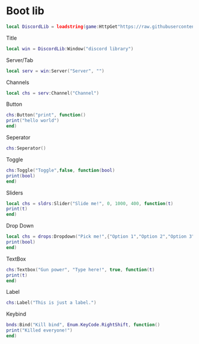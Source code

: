 # Boot lib
```lua
local DiscordLib = loadstring(game:HttpGet"https://raw.githubusercontent.com/dawid-scripts/UI-Libs/main/discord%20lib.txt")()
```
Title
```lua
local win = DiscordLib:Window("discord library")
```
Server/Tab
```lua
local serv = win:Server("Server", "")
```
Channels
```lua
local chs = serv:Channel("Channel")
```
Button
```lua
chs:Button("print", function()
print("hello world")
end)
```
Seperator
```lua
chs:Seperator()
```
Toggle
```lua
chs:Toggle("Toggle",false, function(bool)
print(bool)
end)
```
Sliders
```lua
local chs = sldrs:Slider("Slide me!", 0, 1000, 400, function(t)
print(t)
end)
```
Drop Down
```lua
local chs = drops:Dropdown("Pick me!",{"Option 1","Option 2","Option 3","Option 4","Option 5"}, function(bool)
print(bool)
end)
```
TextBox
```lua
chs:Textbox("Gun power", "Type here!", true, function(t)
print(t)
end)
```
Label
```lua
chs:Label("This is just a label.")
```
Keybind
```lua
bnds:Bind("Kill bind", Enum.KeyCode.RightShift, function()
print("Killed everyone!")
end)
```
